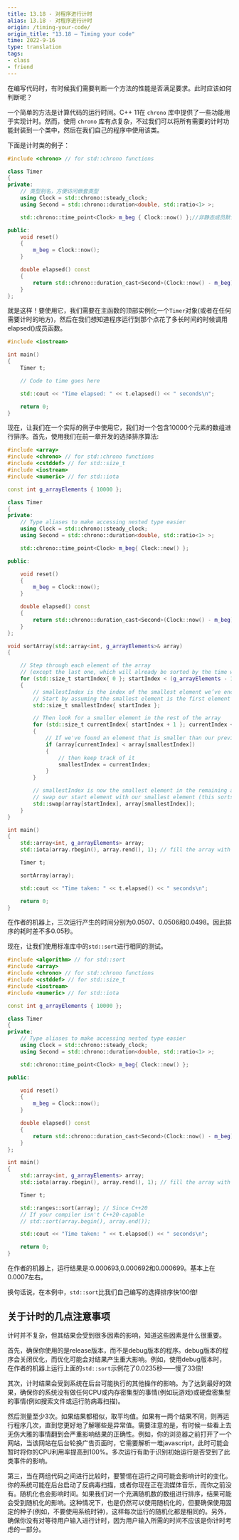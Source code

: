 ```yaml
---
title: 13.18 - 对程序进行计时
alias: 13.18 - 对程序进行计时
origin: /timing-your-code/
origin_title: "13.18 — Timing your code"
time: 2022-9-16
type: translation
tags:
- class
- friend
---
```


在编写代码时，有时候我们需要判断一个方法的性能是否满足要求。此时应该如何判断呢？

一个简单的方法是计算代码的运行时间。C++ 11在 `chrono` 库中提供了一些功能用于实现计时。然而，使用 `chrono` 库有点复杂，不过我们可以将所有需要的计时功能封装到一个类中，然后在我们自己的程序中使用该类。

下面是计时类的例子：

```cpp
#include <chrono> // for std::chrono functions

class Timer
{
private:
	// 类型别名，方便访问嵌套类型
	using Clock = std::chrono::steady_clock;
	using Second = std::chrono::duration<double, std::ratio<1> >;

	std::chrono::time_point<Clock> m_beg { Clock::now() };//非静态成员默认初始化

public:
	void reset()
	{
		m_beg = Clock::now();
	}

	double elapsed() const
	{
		return std::chrono::duration_cast<Second>(Clock::now() - m_beg).count();
	}
};
```

就是这样！要使用它，我们需要在主函数的顶部实例化一个`Timer`对象(或者在任何需要计时的地方)，然后在我们想知道程序运行到那个点花了多长时间的时候调用elapsed()成员函数。


```cpp
#include <iostream>

int main()
{
    Timer t;

    // Code to time goes here

    std::cout << "Time elapsed: " << t.elapsed() << " seconds\n";

    return 0;
}
```

现在，让我们在一个实际的例子中使用它，我们对一个包含10000个元素的数组进行排序。首先，使用我们在前一章开发的选择排序算法:

```cpp
#include <array>
#include <chrono> // for std::chrono functions
#include <cstddef> // for std::size_t
#include <iostream>
#include <numeric> // for std::iota

const int g_arrayElements { 10000 };

class Timer
{
private:
    // Type aliases to make accessing nested type easier
    using Clock = std::chrono::steady_clock;
    using Second = std::chrono::duration<double, std::ratio<1> >;

    std::chrono::time_point<Clock> m_beg{ Clock::now() };

public:

    void reset()
    {
        m_beg = Clock::now();
    }

    double elapsed() const
    {
        return std::chrono::duration_cast<Second>(Clock::now() - m_beg).count();
    }
};

void sortArray(std::array<int, g_arrayElements>& array)
{

    // Step through each element of the array
    // (except the last one, which will already be sorted by the time we get there)
    for (std::size_t startIndex{ 0 }; startIndex < (g_arrayElements - 1); ++startIndex)
    {
        // smallestIndex is the index of the smallest element we’ve encountered this iteration
        // Start by assuming the smallest element is the first element of this iteration
        std::size_t smallestIndex{ startIndex };

        // Then look for a smaller element in the rest of the array
        for (std::size_t currentIndex{ startIndex + 1 }; currentIndex < g_arrayElements; ++currentIndex)
        {
            // If we've found an element that is smaller than our previously found smallest
            if (array[currentIndex] < array[smallestIndex])
            {
                // then keep track of it
                smallestIndex = currentIndex;
            }
        }

        // smallestIndex is now the smallest element in the remaining array
        // swap our start element with our smallest element (this sorts it into the correct place)
        std::swap(array[startIndex], array[smallestIndex]);
    }
}

int main()
{
    std::array<int, g_arrayElements> array;
    std::iota(array.rbegin(), array.rend(), 1); // fill the array with values 10000 to 1

    Timer t;

    sortArray(array);

    std::cout << "Time taken: " << t.elapsed() << " seconds\n";

    return 0;
}
```

在作者的机器上，三次运行产生的时间分别为0.0507、0.0506和0.0498。因此排序的耗时差不多0.05秒。

现在，让我们使用标准库中的`std::sort`进行相同的测试。

```cpp
#include <algorithm> // for std::sort
#include <array>
#include <chrono> // for std::chrono functions
#include <cstddef> // for std::size_t
#include <iostream>
#include <numeric> // for std::iota

const int g_arrayElements { 10000 };

class Timer
{
private:
    // Type aliases to make accessing nested type easier
    using Clock = std::chrono::steady_clock;
    using Second = std::chrono::duration<double, std::ratio<1> >;

    std::chrono::time_point<Clock> m_beg{ Clock::now() };

public:

    void reset()
    {
        m_beg = Clock::now();
    }

    double elapsed() const
    {
        return std::chrono::duration_cast<Second>(Clock::now() - m_beg).count();
    }
};

int main()
{
    std::array<int, g_arrayElements> array;
    std::iota(array.rbegin(), array.rend(), 1); // fill the array with values 10000 to 1

    Timer t;

    std::ranges::sort(array); // Since C++20
    // If your compiler isn't C++20-capable
    // std::sort(array.begin(), array.end());

    std::cout << "Time taken: " << t.elapsed() << " seconds\n";

    return 0;
}
```

在作者的机器上，运行结果是:0.000693,0.000692和0.000699。基本上在0.0007左右。

换句话说，在本例中，`std::sort`比我们自己编写的选择排序快100倍!


## 关于计时的几点注意事项

计时并不复杂，但其结果会受到很多因素的影响，知道这些因素是什么很重要。

首先，确保你使用的是release版本，而不是debug版本的程序。debug版本的程序会关闭优化，而优化可能会对结果产生重大影响。例如，使用debug版本时，在作者的机器上运行上面的`std::sort`示例花了0.0235秒——慢了33倍!

其次，计时结果会受到系统在后台可能执行的其他操作的影响。为了达到最好的效果，确保你的系统没有做任何CPU或内存密集型的事情(例如玩游戏)或硬盘密集型的事情(例如搜索文件或运行防病毒扫描)。

然后测量至少3次。如果结果都相似，取平均值。如果有一两个结果不同，则再运行程序几次，直到您更好地了解哪些是异常值。需要注意的是，有时候一些看上去无伤大雅的事情翻到会严重影响结果的正确性。例如，你的浏览器之前打开了一个网站，当该网站在后台轮换广告页面时，它需要解析一堆javascript，此时可能会暂时将你的CPU利用率提高到100%。多次运行有助于识别初始运行是否受到了此类事件的影响。

第三，当在两组代码之间进行比较时，要警惕在运行之间可能会影响计时的变化。你的系统可能在后台启动了反病毒扫描，或者你现在正在流媒体音乐，而你之前没有。随机化也会影响时间。如果我们对一个充满随机数的数组进行排序，结果可能会受到随机化的影响。这种情况下，也是仍然可以使用随机化的，但要确保使用固定的种子(例如，不要使用系统时钟)，这样每次运行的随机化都是相同的。另外，确保你没有对等待用户输入进行计时，因为用户输入所需的时间不应该是你计时考虑的一部分。
